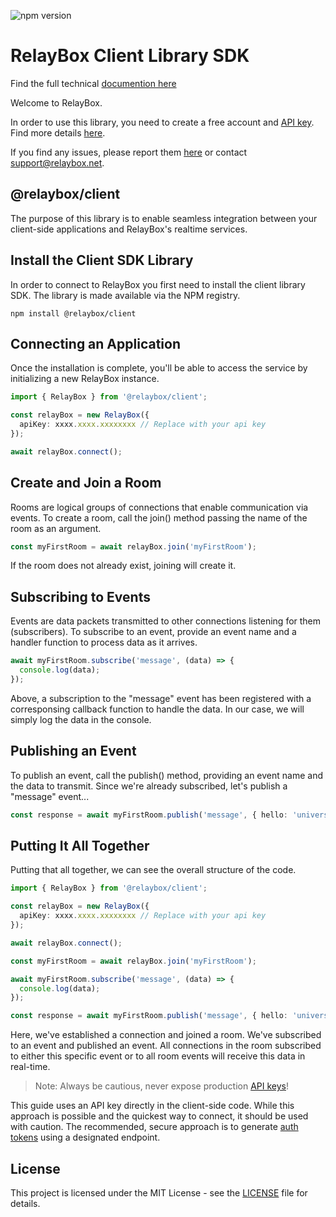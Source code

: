 ![npm version](https://img.shields.io/npm/v/@relaybox/client)

# RelayBox Client Library SDK

Find the full technical [documention here](https://relaybox.net/docs/api-reference/relaybox-client)

Welcome to RelayBox.

In order to use this library, you need to create a free account and [API key](https://relaybox.net/docs/authentication/api-keys). Find more details [here](https://relaybox.net/docs/getting-started).

If you find any issues, please report them [here](https://github.com/relaybox/relaybox-client-js/issues) or contact support@relaybox.net.

## @relaybox/client

The purpose of this library is to enable seamless integration between your client-side applications and RelayBox's realtime services.

## Install the Client SDK Library

In order to connect to RelayBox you first need to install the client library SDK. The library is made available via the NPM registry.

```
npm install @relaybox/client
```

## Connecting an Application

Once the installation is complete, you'll be able to access the service by initializing a new RelayBox instance.

```typescript
import { RelayBox } from '@relaybox/client';

const relayBox = new RelayBox({
  apiKey: xxxx.xxxx.xxxxxxxx // Replace with your api key
});

await relayBox.connect();
```

## Create and Join a Room

Rooms are logical groups of connections that enable communication via events. To create a room, call the join() method passing the name of the room as an argument.

```typescript
const myFirstRoom = await relayBox.join('myFirstRoom');
```

If the room does not already exist, joining will create it.

## Subscribing to Events

Events are data packets transmitted to other connections listening for them (subscribers). To subscribe to an event, provide an event name and a handler function to process data as it arrives.

```typescript
await myFirstRoom.subscribe('message', (data) => {
  console.log(data);
});
```

Above, a subscription to the "message" event has been registered with a corresponsing callback function to handle the data. In our case, we will simply log the data in the console.

## Publishing an Event

To publish an event, call the publish() method, providing an event name and the data to transmit. Since we're already subscribed, let's publish a "message" event...

```typescript
const response = await myFirstRoom.publish('message', { hello: 'universe' });
```

## Putting It All Together

Putting that all together, we can see the overall structure of the code.

```typescript
import { RelayBox } from '@relaybox/client';

const relayBox = new RelayBox({
  apiKey: xxxx.xxxx.xxxxxxxx // Replace with your api key
});

await relayBox.connect();

const myFirstRoom = await relayBox.join('myFirstRoom');

await myFirstRoom.subscribe('message', (data) => {
  console.log(data);
});

const response = await myFirstRoom.publish('message', { hello: 'universe' });
```

Here, we've established a connection and joined a room. We've subscribed to an event and published an event. All connections in the room subscribed to either this specific event or to all room events will receive this data in real-time.

> Note: Always be cautious, never expose production [API keys](https://relaybox.net/docs/authentication/api-keys)!

This guide uses an API key directly in the client-side code. While this approach is possible and the quickest way to connect, it should be used with caution. The recommended, secure approach is to generate [auth tokens](https://relaybox.net/docs/authentication/auth-tokens) using a designated endpoint.

## License

This project is licensed under the MIT License - see the [LICENSE](LICENSE) file for details.
